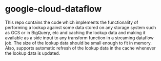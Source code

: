 # google-cloud-dataflow

This repo contains the code which implements the functionality of performing a lookup against some data stored on any storage system such as GCS or in BigQuery, etc and caching the lookup data and making it available as a side input to any transform function in a streaming dataflow job. The size of the lookup data should be small enough to fit in memory. Also, supports automatic refresh of the lookup data in the cache whenever the lookup data is updated.
